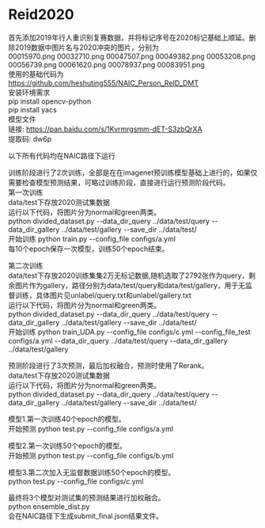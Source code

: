 # Reid2020
首先添加2019年行人重识别复赛数据，并将标记序号在2020标记基础上顺延。删除2019数据中图片名与2020冲突的图片，分别为  
00015970.png  00032710.png  00047507.png  00049382.png  00053208.png  00056739.png  00061620.png  00078937.png  00083951.png  
使用的基础代码为  
https://github.com/heshuting555/NAIC_Person_ReID_DMT  
安装环境需求  
pip install opencv-python  
pip install yacs  
模型文件  
链接: https://pan.baidu.com/s/1Kvrmrgsmm-dET-S3zbQrXA  
提取码: dw6p  

以下所有代码均在NAIC路径下运行  

训练阶段进行了2次训练，全部是在在imagenet预训练模型基础上进行的，如果仅需要检查模型预测结果，可略过训练阶段，直接进行运行预测阶段代码。  
第一次训练  
data/test下存放2020测试集数据  
运行以下代码，将图片分为normal和green两类。  
python divided_dataset.py --data_dir_query ../data/test/query --data_dir_gallery ../data/test/gallery --save_dir ../data/test/  
开始训练
python train.py --config_file configs/a.yml  
每10个epoch保存一次模型，训练50个epoch结束。  
  
第二次训练  
data/test下存放2020训练集集2万无标记数据,随机选取了2792张作为query，剩余图片作为gallery，路径分别为data/test/query和data/test/gallery，用于无监督训练，具体图片见unlabel/query.txt和unlabel/gallery.txt  
运行以下代码，将图片分为normal和green两类。  
python divided_dataset.py --data_dir_query ../data/test/query --data_dir_gallery ../data/test/gallery --save_dir ../data/test/  
开始训练
python train_UDA.py --config_file configs/c.yml --config_file_test configs/a.yml --data_dir_query ../data/test/query --data_dir_gallery ../data/test/gallery
  
预测阶段进行了3次预测，最后加权融合，预测时使用了Rerank。  
data/test下存放2020测试集数据  
运行以下代码，将图片分为normal和green两类。  
python divided_dataset.py --data_dir_query ../data/test/query --data_dir_gallery ../data/test/gallery --save_dir ../data/test/  

模型1.第一次训练40个epoch的模型。  
开始预测
python test.py --config_file configs/a.yml  
  
模型2.第一次训练50个epoch的模型。  
开始预测
python test.py --config_file configs/b.yml  
  
模型3.第二次加入无监督数据训练50个epoch的模型。  
python test.py --config_file configs/c.yml  

最终将3个模型对测试集的预测结果进行加权融合。  
python ensemble_dist.py  
会在NAIC路径下生成submit_final.json结果文件。



